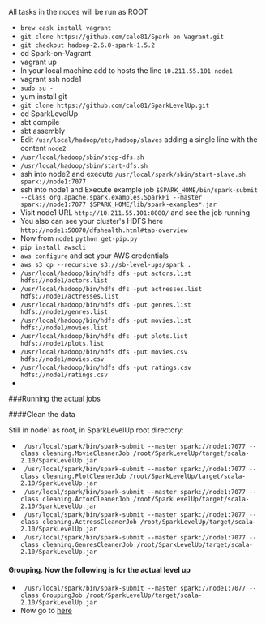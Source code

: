 All tasks in the nodes will be run as ROOT

* `brew cask install vagrant`
* `git clone https://github.com/calo81/Spark-on-Vagrant.git`
* `git checkout hadoop-2.6.0-spark-1.5.2`
* cd Spark-on-Vagrant
* vagrant up 
* In your local machine add to hosts the line `10.211.55.101 node1`
* vagrant ssh node1
* `sudo su -`
* yum install git
* `git clone https://github.com/calo81/SparkLevelUp.git`
* cd SparkLevelUp
* sbt compile
* sbt assembly
* Edit `/usr/local/hadoop/etc/hadoop/slaves` adding a single line with the content `node2`
* `/usr/local/hadoop/sbin/stop-dfs.sh`
* `/usr/local/hadoop/sbin/start-dfs.sh`
* ssh into node2 and execute `/usr/local/spark/sbin/start-slave.sh spark://node1:7077`
* ssh into node1 and Execute example job `$SPARK_HOME/bin/spark-submit --class org.apache.spark.examples.SparkPi --master spark://node1:7077 $SPARK_HOME/lib/spark-examples*.jar`
* Visit node1 URL `http://10.211.55.101:8080/` and see the job running
* You also can see your cluster's HDFS here `http://node1:50070/dfshealth.html#tab-overview`
* Now from `node1` `python get-pip.py`
* `pip install awscli`
* `aws configure` and set your AWS credentials
* `aws s3 cp --recursive s3://sb-level-ups/spark .`
* `/usr/local/hadoop/bin/hdfs dfs -put actors.list hdfs://node1/actors.list`
* `/usr/local/hadoop/bin/hdfs dfs -put actresses.list hdfs://node1/actresses.list`
* `/usr/local/hadoop/bin/hdfs dfs -put genres.list hdfs://node1/genres.list`
* `/usr/local/hadoop/bin/hdfs dfs -put movies.list hdfs://node1/movies.list`
* `/usr/local/hadoop/bin/hdfs dfs -put plots.list hdfs://node1/plots.list`
* `/usr/local/hadoop/bin/hdfs dfs -put movies.csv hdfs://node1/movies.csv`
* `/usr/local/hadoop/bin/hdfs dfs -put ratings.csv hdfs://node1/ratings.csv`
* 

###Running the actual jobs

####Clean the data

Still in node1 as root, in SparkLevelUp root directory:

* ` /usr/local/spark/bin/spark-submit --master spark://node1:7077 --class cleaning.MovieCleanerJob /root/SparkLevelUp/target/scala-2.10/SparkLevelUp.jar`
* ` /usr/local/spark/bin/spark-submit --master spark://node1:7077 --class cleaning.PlotCleanerJob /root/SparkLevelUp/target/scala-2.10/SparkLevelUp.jar`
* ` /usr/local/spark/bin/spark-submit --master spark://node1:7077 --class cleaning.ActorCleanerJob /root/SparkLevelUp/target/scala-2.10/SparkLevelUp.jar`
* ` /usr/local/spark/bin/spark-submit --master spark://node1:7077 --class cleaning.ActressCleanerJob /root/SparkLevelUp/target/scala-2.10/SparkLevelUp.jar`
* ` /usr/local/spark/bin/spark-submit --master spark://node1:7077 --class cleaning.GenresCleanerJob /root/SparkLevelUp/target/scala-2.10/SparkLevelUp.jar`

#### Grouping. Now the following is for the actual level up

* ` /usr/local/spark/bin/spark-submit --master spark://node1:7077 --class GroupingJob /root/SparkLevelUp/target/scala-2.10/SparkLevelUp.jar`
* Now go to [here](https://github.com/calo81/SparkLevelUp#first-in-scala)

